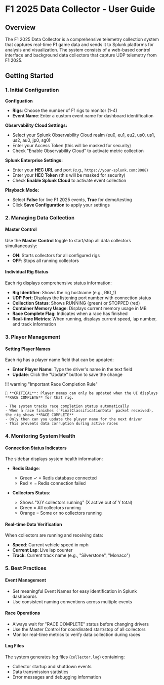 # F1 2025 Data Collector - User Guide

## Overview

The F1 2025 Data Collector is a comprehensive telemetry collection system that captures real-time F1 game data and sends it to Splunk platforms for analysis and visualization. The system consists of a web-based control interface and background data collectors that capture UDP telemetry from F1 2025.

## Getting Started

### 1. Initial Configuration

**Configuation**

- **Rigs**: Choose the number of F1 rigs to monitor (1-4)
- **Event Name**: Enter a custom event name for dashboard identification

**Observability Cloud Settings:**

- Select your Splunk Observability Cloud realm (eu0, eu1, eu2, us0, us1, us2, au0, jp0, sg0)
- Enter your Access Token (this will be masked for security)
- Check "Enable Observability Cloud" to activate metric collection

**Splunk Enterprise Settings:**

- Enter your **HEC URL** and port (e.g., `https://your-splunk.com:8088`)
- Enter your **HEC Token** (this will be masked for security)
- Check **Enable Splunk Cloud** to activate event collection

**Playback Mode:**

- Select **False** for live F1 2025 events, **True** for demo/testing
- Click **Save Configuration** to apply your settings

### 2. Managing Data Collection

#### Master Control

Use the **Master Control** toggle to start/stop all data collectors simultaneously:

- **ON**: Starts collectors for all configured rigs
- **OFF**: Stops all running collectors

#### Individual Rig Status

Each rig displays comprehensive status information:

- **Rig Identifier**: Shows the rig hostname (e.g., RIG_1)
- **UDP Port**: Displays the listening port number with connection status
- **Collection Status**: Shows RUNNING (green) or STOPPED (red)
- **Container Memory Usage**: Displays current memory usage in MB
- **Race Complete Flag**: Indicates when a race has finished
- **Real-time Metrics**: When running, displays current speed, lap number, and track information

### 3. Player Management

#### Setting Player Names

Each rig has a player name field that can be updated:

- **Enter Player Name**: Type the driver's name in the text field
- **Update**: Click the "Update" button to save the change

!!! warning "Important Race Completion Rule"

    🚨 **CRITICAL**: Player names can only be updated when the UI displays **RACE COMPLETE** for that rig.

    - The system tracks race completion status automatically
    - When a race finishes (`FinalClassificationData` packet received), the rig shows **RACE COMPLETE**
    - Only then can you update the player name for the next driver
    - This prevents data corruption during active races

### 4. Monitoring System Health

#### Connection Status Indicators

The sidebar displays system health information:

- **Redis Badge**:
  - Green ✓ = Redis database connected
  - Red ✗ = Redis connection failed

- **Collectors Status**:
  - Shows "X/Y collectors running" (X active out of Y total)
  - Green = All collectors running
  - Orange = Some or no collectors running

#### Real-time Data Verification

When collectors are running and receiving data:

- **Speed**: Current vehicle speed in mph
- **Current Lap**: Live lap counter
- **Track**: Current track name (e.g., "Silverstone", "Monaco")

### 5. Best Practices

#### Event Management

- Set meaningful Event Names for easy identification in Splunk dashboards
- Use consistent naming conventions across multiple events

#### Race Operations

- Always wait for "RACE COMPLETE" status before changing drivers
- Use the Master Control for coordinated start/stop of all collectors
- Monitor real-time metrics to verify data collection during races

#### Log Files

The system generates log files (`collector.log`) containing:

- Collector startup and shutdown events
- Data transmission statistics
- Error messages and debugging information
